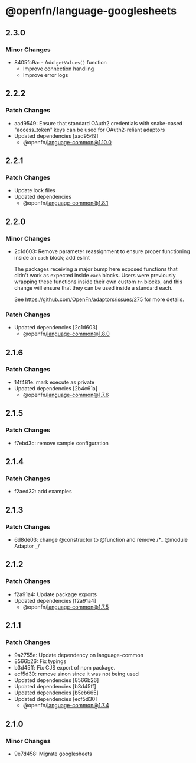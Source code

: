 # @openfn/language-googlesheets

## 2.3.0

### Minor Changes

- 8405fc9a: - Add `getValues()` function
  - Improve connection handling
  - Improve error logs

## 2.2.2

### Patch Changes

- aad9549: Ensure that standard OAuth2 credentials with snake-cased
  "access_token" keys can be used for OAuth2-reliant adaptors
- Updated dependencies [aad9549]
  - @openfn/language-common@1.10.0

## 2.2.1

### Patch Changes

- Update lock files
- Updated dependencies
  - @openfn/language-common@1.8.1

## 2.2.0

### Minor Changes

- 2c1d603: Remove parameter reassignment to ensure proper functioning inside an
  `each` block; add eslint

  The packages receiving a major bump here exposed functions that didn't work as
  expected inside `each` blocks. Users were previously wrapping these functions
  inside their own custom `fn` blocks, and this change will ensure that they can
  be used inside a standard each.

  See https://github.com/OpenFn/adaptors/issues/275 for more details.

### Patch Changes

- Updated dependencies [2c1d603]
  - @openfn/language-common@1.8.0

## 2.1.6

### Patch Changes

- 14f481e: mark execute as private
- Updated dependencies [2b4c61a]
  - @openfn/language-common@1.7.6

## 2.1.5

### Patch Changes

- f7ebd3c: remove sample configuration

## 2.1.4

### Patch Changes

- f2aed32: add examples

## 2.1.3

### Patch Changes

- 6d8de03: change @constructor to @function and remove /\*_ @module Adaptor _/

## 2.1.2

### Patch Changes

- f2a91a4: Update package exports
- Updated dependencies [f2a91a4]
  - @openfn/language-common@1.7.5

## 2.1.1

### Patch Changes

- 9a2755e: Update dependency on language-common
- 8566b26: Fix typings
- b3d45ff: Fix CJS export of npm package.
- ecf5d30: remove sinon since it was not being used
- Updated dependencies [8566b26]
- Updated dependencies [b3d45ff]
- Updated dependencies [b5eb665]
- Updated dependencies [ecf5d30]
  - @openfn/language-common@1.7.4

## 2.1.0

### Minor Changes

- 9e7d458: Migrate googlesheets
